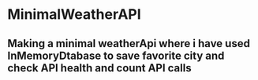 # MinimalWeatherAPI

## Making a minimal weatherApi where i have used InMemoryDtabase to save favorite city and check API health and count API calls
